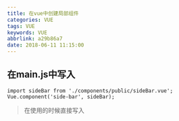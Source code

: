 ```yaml
---
title: 在vue中创建局部组件
categories: VUE
tags: VUE
keywords: VUE
abbrlink: a29b86a7
date: 2018-06-11 11:15:00
---
```


## 在main.js中写入

```
import sideBar from './components/public/sideBar.vue';
Vue.component('side-bar', sideBar);

```

> 在使用的时候直接写入<side-bar></side-bar>